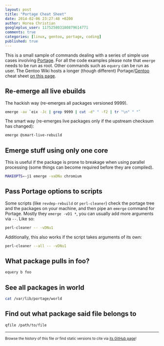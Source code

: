 ```yaml
---
layout: post
title: "Portage Cheat Sheet"
date: 2014-02-06 23:27:48 +0200
author: Horea Christian
googleplus_user: 117525803180879614771
comments: true
categories: [linux, gentoo, portage, coding]
published: true
---
```


This is a small sample of commands dealing with a series of simple use cases involving [Portage](http://en.wikipedia.org/wiki/Portage_(software)).
For all the code examples please note that ```emerge``` needs to be run as root.
Other commands such as ```equery``` can be run as user.
The Gentoo Wiki hosts a longer (though different) Portage/[Gentoo](http://en.wikipedia.org/wiki/Gentoo_Linux) cheat sheet [on this page](https://wiki.gentoo.org/wiki/Gentoo_Cheat_Sheet).

<!-- more -->

## Re-emerge all live ebuilds
The hackish way (re-emerges all packages versioned 9999).

```bash
emerge -av `eix -Jc | grep 9999 | cut -d" " -f2 | tr "\n" " "`
```
The smart way (re-emerges live packages only if the upstream checksum has changed):

```bash
emerge @smart-live-rebuild
```

## Emerge stuff using only one core
This is useful if the package is prone to breakage when using parallel processing (some things can become required before they are compiled).

```bash
MAKEOPTS=-j1 emerge -vaDNu chromium 
```

## Pass Portage options to scripts
Some scripts (like ```revdep-rebuild``` or ```perl-cleaner```) check the portage tree and the packages on your machine, and then pipe an ```emerge``` command for Portage.
Mostly they ```emerge -vD1 *```, you can usually add more arguments via ```--```.
Like so:

```bash
perl-cleaner -- -vDNu1
```

Additionally, this also works if the script takes arguments of its own:

```bash
perl-cleaner --all -- -vDNu1
```

## What package pulls in foo?

```bash
equery b foo
```

## See all packages in world 

```bash
cat /var/lib/portage/world 
```

## Find out what package said file belongs to

```bash
qfile /path/to/file
```

---
<sup>Browse the history of this file *or* find static versions to cite via [its GitHub page](https://github.com/TheChymera/chymeric_tutorials/blob/master/source/_posts/2014-02-06-portage-cheat-sheet.markdown)!</sup>
